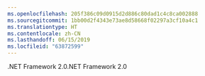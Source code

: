 ```yaml
---
ms.openlocfilehash: 205f386c09d0915d2d886c80dad1c4c8ca002888
ms.sourcegitcommit: 1bb00d2f4343e73ae8d58668f02297a3cf10a4c1
ms.translationtype: HT
ms.contentlocale: zh-CN
ms.lasthandoff: 06/15/2019
ms.locfileid: "63872599"
---
```

<span data-ttu-id="91ecb-101">.NET Framework 2.0</span><span class="sxs-lookup"><span data-stu-id="91ecb-101">.NET Framework 2.0</span></span>